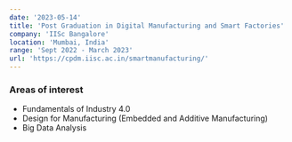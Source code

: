 ```yaml
---
date: '2023-05-14'
title: 'Post Graduation in Digital Manufacturing and Smart Factories'
company: 'IISc Bangalore'
location: 'Mumbai, India'
range: 'Sept 2022 - March 2023'
url: 'https://cpdm.iisc.ac.in/smartmanufacturing/'
---
```


### Areas of interest
- Fundamentals of Industry 4.0
- Design for Manufacturing (Embedded and Additive Manufacturing)
- Big Data Analysis
